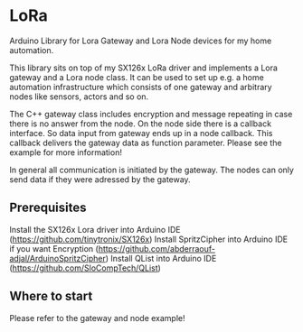 # LoRa
Arduino Library for Lora Gateway and Lora Node devices for my home automation.

This library sits on top of my SX126x LoRa driver and implements a Lora gateway and a Lora node class. 
It can be used to set up e.g. a home automation infrastructure which consists of one gateway and arbitrary 
nodes like sensors, actors and so on.

The C++ gateway class includes encryption and message repeating in case there is no answer from the node.
On the node side there is a callback interface. So data input from gateway ends up in a node callback.
This callback delivers the gateway data as function parameter. Please see the example for more information!

In general all communication is initiated by the gateway. The nodes can only send data if they
were adressed by the gateway. 

## Prerequisites
Install the SX126x Lora driver into Arduino IDE (https://github.com/tinytronix/SX126x)
Install SpritzCipher into Arduino IDE if you want Encryption (https://github.com/abderraouf-adjal/ArduinoSpritzCipher)
Install QList into Arduino IDE (https://github.com/SloCompTech/QList)

## Where to start
Please refer to the gateway and node example!
